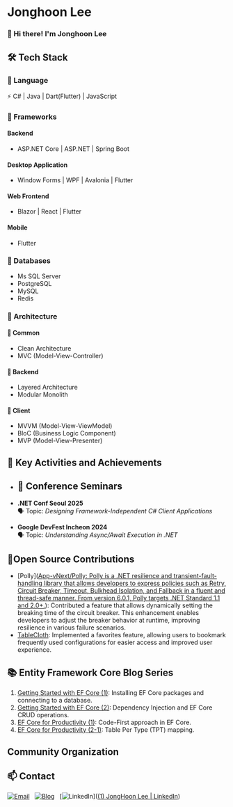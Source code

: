 # Jonghoon Lee  


### 👋 Hi there! I'm Jonghoon Lee
 
## 🛠 Tech Stack
### 📌 Language
⚡ C# | Java | Dart(Flutter) | JavaScript

### 📌 Frameworks
#### Backend
- ASP.NET Core | ASP.NET | Spring Boot
#### Desktop Application
- Window Forms | WPF | Avalonia | Flutter
#### Web Frontend
- Blazor | React | Flutter
#### Mobile
- Flutter

### 📌 Databases
- Ms SQL Server 
- PostgreSQL 
- MySQL 
- Redis
### 📌 Architecture
#### 🔹 Common
- Clean Architecture
- MVC (Model-View-Controller)
#### 🔹 Backend
- Layered Architecture
- Modular Monolith
#### 🔹 Client
- MVVM (Model-View-ViewModel)
- BloC (Business Logic Component)
- MVP (Model-View-Presenter)
  

## 🚀 Key Activities and Achievements
- ## 🎤 Conference Seminars

- **.NET Conf Seoul 2025**  
  🗣 Topic: *Designing Framework-Independent C# Client Applications*  
- **Google DevFest Incheon 2024**  
  🗣 Topic: *Understanding Async/Await Execution in .NET*  


## 🌟Open Source Contributions
- [Polly]([App-vNext/Polly: Polly is a .NET resilience and transient-fault-handling library that allows developers to express policies such as Retry, Circuit Breaker, Timeout, Bulkhead Isolation, and Fallback in a fluent and thread-safe manner. From version 6.0.1, Polly targets .NET Standard 1.1 and 2.0+.](https://github.com/App-vNext/Polly)): Contributed a feature that allows dynamically setting the breaking time of the circuit breaker. This enhancement enables developers to adjust the breaker behavior at runtime, improving resilience in various failure scenarios.
- [TableCloth](https://github.com/jamesnetgroup/leagueoflegends-wpf):   Implemented a favorites feature, allowing users to bookmark frequently used configurations for easier access and improved user experience.

## 📚 Entity Framework Core Blog Series
1. [Getting Started with EF Core (1)](https://devman-hoon.tistory.com/21): Installing EF Core packages and connecting to a database.  
2. [Getting Started with EF Core (2)](https://devman-hoon.tistory.com/21): Dependency Injection and EF Core CRUD operations.  
3. [EF Core for Productivity (1)](https://devman-hoon.tistory.com/25): Code-First approach in EF Core.  
4. [EF Core for Productivity (2-1)](https://blog.atawlee.com/28): Table Per Type (TPT) mapping.  

## Community Organization 

## 📫 Contact
[![Email](https://img.shields.io/badge/email-me@example.com-blue?style=flat&logo=gmail)](mailto:atawlee@hotmail.com)  
[![Blog](https://img.shields.io/badge/Blog-Visit-blue?style=flat&logo=dev.to)](https://blog.atawlee.com)  
[![LinkedIn](https://img.shields.io/badge/LinkedIn-Profile-blue?style=flat&logo=linkedin)]([(1) JongHoon Lee | LinkedIn](https://www.linkedin.com/in/atawlee/))

